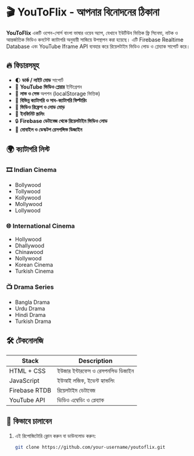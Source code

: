 # 🎬 YouToFlix - আপনার বিনোদনের ঠিকানা

**YouToFlix** একটি ওপেন-সোর্স বাংলা ভাষার ওয়েব অ্যাপ, যেখানে ইউটিউব ভিত্তিক ফ্রি সিনেমা, নাটক ও আন্তর্জাতিক ভিডিও কনটেন্ট ক্যাটাগরি অনুযায়ী সাজিয়ে উপস্থাপন করা হয়েছে। এটি Firebase Realtime Database এবং YouTube Iframe API ব্যবহার করে রিয়েলটাইম ভিডিও লোড ও প্লেব্যাক সাপোর্ট করে।

## 🔥 ফিচারসমূহ

- 🌓 **ডার্ক / লাইট মোড** সাপোর্ট
- 🎥 **YouTube ভিডিও প্লেয়ার** ইন্টিগ্রেশন
- 💖 **লাভ ও সেভ** অপশন (localStorage ভিত্তিক)
- 📂 **বিভিন্ন ক্যাটাগরি ও সাব-ক্যাটাগরি ফিল্টারিং**
- 🔁 **ভিডিও রিফ্রেশ ও লোড মোড়**
- 🔄 **ইনফিনিট স্ক্রলিং**
- 🔒 **Firebase ডেটাবেজ থেকে রিয়েলটাইম ভিডিও লোড**
- 📱 **মোবাইল ও ডেস্কটপ রেসপন্সিভ ডিজাইন**

## 🌍 ক্যাটাগরি লিস্ট

### 🎞 Indian Cinema
- Bollywood
- Tollywood
- Kollywood
- Mollywood
- Lollywood

### 🌐 International Cinema
- Hollywood
- Dhallywood
- Chinawood
- Nollywood
- Korean Cinema
- Turkish Cinema

### 📺 Drama Series
- Bangla Drama
- Urdu Drama
- Hindi Drama
- Turkish Drama

## 🛠 টেকনোলজি

| Stack         | Description                      |
|---------------|----------------------------------|
| HTML + CSS    | ইউজার ইন্টারফেস ও রেসপনসিভ ডিজাইন |
| JavaScript    | ইউআই লজিক, ইভেন্ট হ্যান্ডলিং        |
| Firebase RTDB | রিয়েলটাইম ডেটাবেজ                |
| YouTube API   | ভিডিও এম্বেডিং ও প্লেব্যাক        |

## 🚀 কিভাবে চালাবেন

1. এই রিপোজিটোরি ক্লোন করুন বা ডাউনলোড করুন:
   ```bash
   git clone https://github.com/your-username/youtoflix.git
